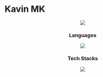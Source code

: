 # Kavin MK

<div align="center">
   
   ![](https://leetcard.jacoblin.cool/KavinMK05?ext=heatmap)
</div>
    
<div align="center">
  <h3>Languages</h3>
</div>
<p align="center">
  <a href="https://skillicons.dev">
    <img src="https://skillicons.dev/icons?i=git,c,python,java,html,js,css,dart,kotlin,cs" />
  </a>
</p>
<div align="center">
  <h3>Tech Stacks</h3>
</div>
<p align="center">
  <a href="https://skillicons.dev">
    <img src="https://skillicons.dev/icons?i=flutter,kmp" />
  </a>
</p>
